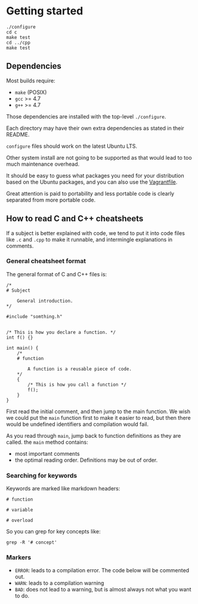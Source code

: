 # Getting started

    ./configure
    cd c
    make test
    cd ../cpp
    make test

## Dependencies

Most builds require:

- `make` (POSIX)
- `gcc` >= 4.7
- `g++` >= 4.7

Those dependencies are installed with the top-level `./configure`.

Each directory may have their own extra dependencies as stated in their README.

`configure` files should work on the latest Ubuntu LTS.

Other system install are not going to be supported as that would lead to too much maintenance overhead.

It should be easy to guess what packages you need for your distribution based on the Ubuntu packages, and you can also use the [Vagrantfile](Vagrantfile).

Great attention is paid to portability and less portable code is clearly separated from more portable code.

## How to read C and C++ cheatsheets

If a subject is better explained with code, we tend to put it into code files like `.c` and `.cpp` to make it runnable, and intermingle explanations in comments.

### General cheatsheet format

The general format of C and C++ files is:

    /*
    # Subject

        General introduction.
    */

    #include "somthing.h"


    /* This is how you declare a function. */
    int f() {}

    int main() {
        /*
        # function

            A function is a reusable piece of code.
        */
        {
            /* This is how you call a function */
            f();
        }
    }

First read the initial comment, and then jump to the main function. We wish we could put the `main` function first to make it easier to read, but then there would be undefined identifiers and compilation would fail.

As you read through `main`, jump back to function definitions as they are called. the `main` method contains:

- most important comments
- the optimal reading order. Definitions may be out of order.

### Searching for keywords

Keywords are marked like markdown headers:

    # function

    # variable

    # overload

So you can grep for key concepts like:

    grep -R '# concept'

### Markers

- `ERROR`: leads to a compilation error. The code below will be commented out.
- `WARN`: leads to a compilation warning
- `BAD`: does not lead to a warning, but is almost always not what you want to do.
